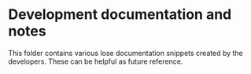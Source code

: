 # Development documentation and notes
This folder contains various lose documentation snippets created by the developers. These can be
helpful as future reference.